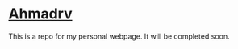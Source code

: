 # [Ahmadrv](https://ahmadrv.github.io/)
This is a repo for my personal webpage. It will be completed soon.
